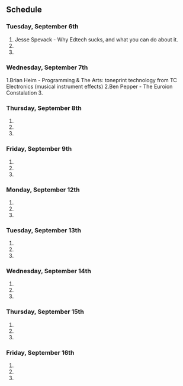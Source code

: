 ## Schedule

### Tuesday, September 6th

1. Jesse Spevack - Why Edtech sucks, and what you can do about it.
2.
3. 

### Wednesday, September 7th

1.Brian Heim - Programming & The Arts: toneprint technology from TC Electronics (musical instrument effects)
2.Ben Pepper  - The Euroion Constalation
3. 

### Thursday, September 8th

1.
2.
3. 

### Friday, September 9th

1.
2.
3. 

### Monday, September 12th

1.
2.
3. 

### Tuesday, September 13th

1.
2.
3. 

### Wednesday, September 14th

1.
2.
3. 

### Thursday, September 15th

1.
2.
3. 

### Friday, September 16th

1.
2.
3. 
